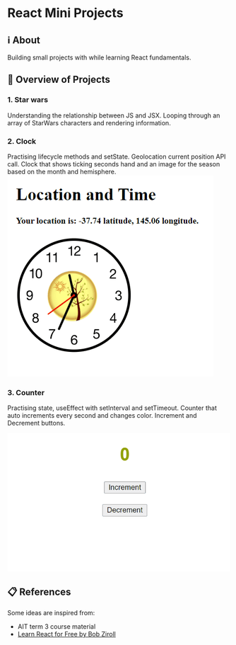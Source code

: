 # React Mini Projects

## ℹ About

Building small projects with while learning React fundamentals.

## 🎥 Overview of Projects

### 1. Star wars

Understanding the relationship between JS and JSX.
Looping through an array of StarWars characters and rendering information.

### 2. Clock

Practising lifecycle methods and setState. Geolocation current position API call.
Clock that shows ticking seconds hand and an image for the season based on the month and hemisphere.
![Clock](./docs/clock.gif)

### 3. Counter

Practising state, useEffect with setInterval and setTimeout.
Counter that auto increments every second and changes color. Increment and Decrement buttons.

![Counter](./docs/counter.gif)

## 📋 References
Some ideas are inspired from:
- AIT term 3 course material
- [Learn React for Free by Bob Ziroll](https://scrimba.com/learn/learnreact)
